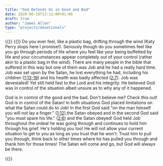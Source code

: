 ```yaml
---
title: "God Defends Us in Good and Bad"
date: 2020-06-16T13:11:00+01:00
draft: true
author: "James Allen"
type: "projects/devotionals"
---
```


{{<centered-text type="heading" text="God Defends Us in the Good and Bad">}}
{{<centered-text type="verse" text="The Lord said to Satan, 'Very well, then, he is in your hands; but you must spare his life.'. Job 2:6">}}
Do you ever feel, like a plastic bag, drifting through the wind (Katy Perry stops here I promise!). Seriously though do you sometimes feel like you go through periods of life where you feel like your being buffetted by life and your circumstances appear completely out of your control (rather akin to a plastic bag in the wind). There are many people in the bible that suffered in this way but one of them was Job and he had a really hard time. Job was set upon by the Satan, he lost everything he had, including his children ([1:13-19][1]) and his health was badly affected ([2:7][2]). Job was devestated! Yet still held fast to the Lord and his integrity. He believed God was in control of the situation albeit unsure as to why any of it happened. 

God is in control of the good and the bad. Don't believe me? Check this out! God is in control of the Satan! In both situations God placed limitations on what the Satan could do to Job! In the first God said "on the man himself you will not lay a finger." ([1:12][3]),the Satan obeyed and in the second God said "you must spare his life." ([2:6][4]) and the Satan obeyed! God held Job throughout the ordeal he was going through and continues to hold him through his grief. He's holding you too! He will not allow your current situation to get to you as long as you trust that he won't. Trust him to pull you through, think back to other times where he has pulled you through and thank him for those times! The Satan will come and go, but God will always be there.

{{<centered-text type="verse" text="Submit yourselves to God, resist the devil and he will flee from you. James 4:7">}}

[1]: https://www.biblegateway.com/passage/?search=Job+1%3A13-19&version=NIV
[2]: https://www.biblegateway.com/passage/?search=Job+2%3A7&version=NIV
[3]: https://www.biblegateway.com/passage/?search=Job+1%3A12&version=NIV
[4]: https://www.biblegateway.com/passage/?search=Job+2%3A6&version=NIV